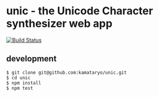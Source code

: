 # unic - the Unicode Character synthesizer web app

[![Build Status](https://travis-ci.org/kamataryo/unic.svg?branch=master)](https://travis-ci.org/kamataryo/unic)

## development

```shell
$ git clone git@github.com:kamataryo/unic.git
$ cd unic
$ npm install
$ npm test
```
